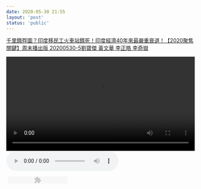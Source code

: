 ```yaml
---
date: 2020-05-30 21:55
layout: 'post'
status: 'public'
---
```


[千里餓殍圖？印度移民工火車站餓死！印度經濟40年來最嚴重衰退！【2020聚焦關鍵】周末播出版 20200530-5劉寶傑 黃文華 李正皓 李奇嶽](https://www.youtube.com/watch?v=0uuool6Ycrg)

<video width="100%" controls="controls"><source src="https://wp.zp68.com/sub/filestores/2020/06/13/165fafc8403d39851f5af06580c767ca.mp4"></video>
<audio src="http://music.163.com/song/media/outer/url?id=281951.mp3" autoplay loop controls></audio>


<embed src="http://music.163.com/song/media/outer/url?id=281951.mp3" autostart="true" loop="true" hidden="true" width="0" height="0"></embed>
<object classid="clsid:d27cdb6e-ae6d-11cf-96b8-444553540000" codebase="http://download.macromedia.com/pub/shockwave/cabs/flash/swflash.cab#version=6,0,40,0" width="160" height="20"><param name="width" value="160" /><param name="height" value="20" /><param name="src" value="http://thusz.blogbus.com/files/12237969930.swf" /><param name="wmode" value="transparent" /><param name="flashvars" value="mp3=歌曲地址|2mp3|3mp3|4mp3|5mp3|6mp3|7mp3|8mp3|9mp3&amp;autoplay=1" /><embed type="application/x-shockwave-flash" width="160" height="20" src="http://thusz.blogbus.com/files/12237969930.swf" wmode="transparent" flashvars="mp3=http://music.163.com/song/media/outer/url?id=281951.mp3|http://music.163.com/song/media/outer/url?id=281951.mp3|3mp3|4mp3|5mp3|6mp3|7mp3|8mp3|9mp3&amp;autoplay=1"></embed></object>
